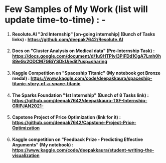 # **Few Samples of My Work (list will update time-to-time) : -**


1) #### **Resolute.AI  "3rd Internship" [on-going internship] (Bunch of Tasks links) : https://github.com/deepak7642/Resolute.AI**


2) #### **Docs on "Cluster Analysis on Medical data" (Pre-Internship Task) : https://docs.google.com/document/d/1u9HTPlyI3PiFDd1CgA7Lmh0h89eGx2ODCM7GBiYSDkU/edit?usp=sharing**


3) #### **Kaggle Competition on "Spaceship Titanic" (My notebook got Bronze medal) : https://www.kaggle.com/code/deepakkaura/spaceship-titanic-story-of-a-space-titanic**


4) #### **The Sparks Foundation "1st Internship" (Bunch of 8 Tasks link) : https://github.com/deepak7642/deepakkaura-TSF-Internship-GRIPJAN2021-**


5) #### **Capstone Project of Price Optimization (link for it) : https://github.com/deepak7642/Capstone-Project-Price-Optimization**

6) #### **Kaggle competition on "Feedback Prize - Predicting Effective Arguments" (My notebook) : https://www.kaggle.com/code/deepakkaura/student-writing-the-visualization**
